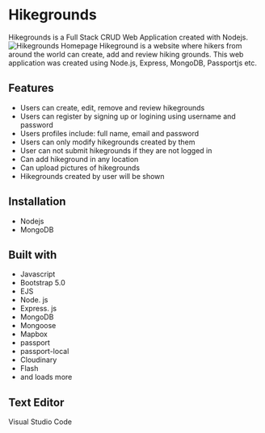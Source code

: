 # Hikegrounds
Hikegrounds is a Full Stack CRUD Web Application created with Nodejs. 
![Hikegrounds Homepage](https://user-images.githubusercontent.com/101072798/215591202-f69b4dd6-e838-46a9-accd-39e9ee5167d9.png)
Hikeground is a website where hikers from around the world can create, add and review hiking grounds. 
This web application was created using Node.js, Express, MongoDB, Passportjs etc.

## Features
- Users can create, edit, remove and review hikegrounds
- Users can register by signing up or logining using username and password
- Users profiles include: full name, email and password
- Users can only modify hikegrounds created by them
- User can not submit hikegrounds if they are not logged in
- Can add hikeground in any location
- Can upload pictures of hikegrounds
- Hikegrounds created by user will be shown

## Installation
- Nodejs
- MongoDB

## Built with
- Javascript
- Bootstrap 5.0
 - EJS
- Node. js
- Express. js
- MongoDB
- Mongoose
- Mapbox
- passport
- passport-local
- Cloudinary
- Flash
- and loads more


## Text Editor
Visual Studio Code



